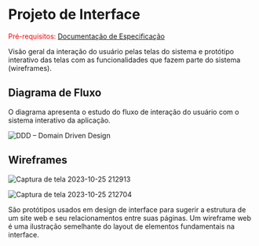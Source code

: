 
# Projeto de Interface

<span style="color:red">Pré-requisitos: <a href="2-Especificação do Projeto.md"> Documentação de Especificação</a></span>

Visão geral da interação do usuário pelas telas do sistema e protótipo interativo das telas com as funcionalidades que fazem parte do sistema (wireframes).

## Diagrama de Fluxo

O diagrama apresenta o estudo do fluxo de interação do usuário com o sistema interativo da aplicação. 


![DDD – Domain Driven Design](https://github.com/ICEI-PUC-Minas-PMV-ADS/pmv-ads-2023-2-e4-aplicdistrib-t5-grupo4-cademeutime/assets/103156976/1e1b2e38-0c34-4dd6-9190-6d9130024994)


## Wireframes

![Captura de tela 2023-10-25 212913](https://github.com/ICEI-PUC-Minas-PMV-ADS/pmv-ads-2023-2-e4-aplicdistrib-t5-grupo4-cademeutime/assets/90113699/57be4339-ef8e-4e19-a3bb-3888b30ebb36)

![Captura de tela 2023-10-25 212704](https://github.com/ICEI-PUC-Minas-PMV-ADS/pmv-ads-2023-2-e4-aplicdistrib-t5-grupo4-cademeutime/assets/90113699/a4d2a9c4-7e1c-463a-a1c9-626e1f65bf0e)

São protótipos usados em design de interface para sugerir a estrutura de um site web e seu relacionamentos entre suas páginas. Um wireframe web é uma ilustração semelhante do layout de elementos fundamentais na interface.
 
